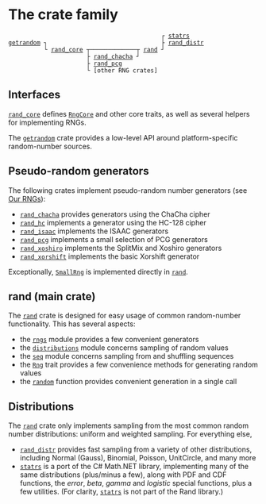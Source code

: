 # The crate family

<pre><code class="language-plain">                                           ┌ <a href="https://docs.rs/statrs/">statrs</a>
<a href="https://docs.rs/getrandom/">getrandom</a> ┐                                ├ <a href="https://docs.rs/rand_distr/">rand_distr</a>
          └ <a href="https://docs.rs/rand_core/">rand_core</a> ┬─────────────┬ <a href="https://docs.rs/rand/">rand</a> ┘
                      ├ <a href="https://docs.rs/rand_chacha/">rand_chacha</a> ┘
                      ├ <a href="https://docs.rs/rand_pcg/">rand_pcg</a>
                      └ [other RNG crates]
</code></pre>

## Interfaces

[`rand_core`] defines [`RngCore`] and other core traits, as well as several helpers for implementing RNGs.

The [`getrandom`] crate provides a low-level API around platform-specific
random-number sources.

## Pseudo-random generators

The following crates implement pseudo-random number generators
(see [Our RNGs](guide-rngs.md)):

-   [`rand_chacha`] provides generators using the ChaCha cipher
-   [`rand_hc`] implements a generator using the HC-128 cipher
-   [`rand_isaac`] implements the ISAAC generators
-   [`rand_pcg`] implements a small selection of PCG generators
-   [`rand_xoshiro`] implements the SplitMix and Xoshiro generators
-   [`rand_xorshift`] implements the basic Xorshift generator

Exceptionally, [`SmallRng`] is implemented directly in [`rand`].

## rand (main crate)

The [`rand`] crate is designed for easy usage of common random-number
functionality. This has several aspects:

-   the [`rngs`] module provides a few convenient generators
-   the [`distributions`] module concerns sampling of random values
-   the [`seq`] module concerns sampling from and shuffling sequences
-   the [`Rng`] trait provides a few convenience methods for generating
    random values
-   the [`random`] function provides convenient generation in a single call

## Distributions

The [`rand`] crate only implements sampling from the most common random
number distributions: uniform and weighted sampling. For everything else,

-   [`rand_distr`] provides fast sampling from a variety of other distributions,
    including Normal (Gauss), Binomial, Poisson, UnitCircle, and many more
-   [`statrs`] is a port of the C# Math.NET library, implementing many of the
    same distributions (plus/minus a few), along with PDF and CDF functions,
    the *error*, *beta*, *gamma* and *logistic* special functions, plus a few
    utilities. (For clarity, [`statrs`] is not part of the Rand library.)


[`rand_core`]: https://docs.rs/rand_core/
[`rand`]: https://docs.rs/rand/
[`rand_distr`]: https://docs.rs/rand_distr/
[`statrs`]: https://docs.rs/statrs/
[`getrandom`]: https://docs.rs/getrandom/
[`rand_chacha`]: https://docs.rs/rand_chacha/
[`rand_pcg`]: https://docs.rs/rand_pcg/
[`rand_xoshiro`]: https://docs.rs/rand_xoshiro/
[`log`]: https://docs.rs/log/
[`serde`]: https://serde.rs/
[`rand_hc`]: https://docs.rs/rand_hc/
[`rand_isaac`]: https://docs.rs/rand_isaac/
[`rand_xorshift`]: https://docs.rs/rand_xorshift/

[`RngCore`]: https://docs.rs/rand_core/latest/rand_core/trait.RngCore.html

[`rngs`]: https://docs.rs/rand/latest/rand/rngs/
[`distributions`]: https://docs.rs/rand/latest/rand/distributions/
[`seq`]: https://docs.rs/rand/latest/rand/seq/
[`Rng`]: https://docs.rs/rand/latest/rand/trait.Rng.html
[`random`]: https://docs.rs/rand/latest/rand/fn.random.html

[`SmallRng`]: https://docs.rs/rand/latest/rand/rngs/struct.SmallRng.html
